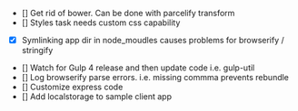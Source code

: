- [] Get rid of bower. Can be done with parcelify transform
- [] Styles task needs custom css capability
- [x] Symlinking app dir in node_moudles causes problems for browserify / stringify
- [] Watch for Gulp 4 release and then update code i.e. gulp-util
- [] Log browserify parse errors. i.e. missing commma prevents rebundle
- [] Customize express code
- [] Add localstorage to sample client app